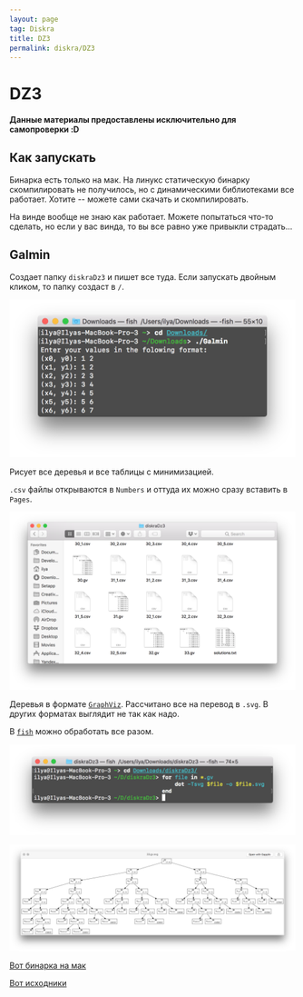 ```yaml
---
layout: page
tag: Diskra
title: DZ3
permalink: diskra/DZ3
---
```


# DZ3

#### Данные материалы предоставлены исключительно для самопроверки :D

## Как запускать

Бинарка есть только на мак. На линукс статическую бинарку скомпилировать не получилось, но с динамическими библиотеками все работает. Хотите -- можете сами скачать и скомпилировать.

На винде вообще не знаю как работает. Можете попытаться что-то сделать, но если у вас винда, то вы все равно уже привыкли страдать...

## Galmin

Создает папку `diskraDz3` и пишет все туда. Если запускать двойным кликом, то папку создаст в `/`.

![](/diskra/DZ3_/term.png)

Рисует все деревья и все таблицы с минимизацией.

`.csv` файлы открываются в `Numbers` и оттуда их можно сразу вставить в `Pages`.

![](/diskra/DZ3_/files.png)

Деревья в формате [`GraphViz`](http://www.graphviz.org). Рассчитано все на перевод в `.svg`. В других форматах выглядит не так как надо.

В [`fish`](http://fishshell.com) можно обработать все разом.

![](/diskra/DZ3_/dot.png)

![](/diskra/DZ3_/tree.png)

[Вот бинарка на мак](https://github.com/ilyakooo0/Galmin/releases/download/v1.0/GalminMacOS.zip)

[Вот исходники](https://github.com/ilyakooo0/Galmin)
